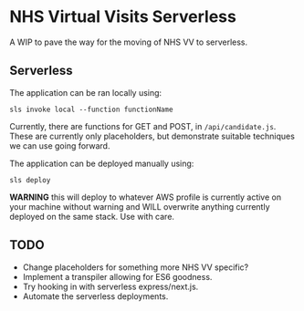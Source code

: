 # NHS Virtual Visits Serverless

A WIP to pave the way for the moving of NHS VV to serverless.

## Serverless

The application can be ran locally using:

```
sls invoke local --function functionName
```

Currently, there are functions for GET and POST, in `/api/candidate.js`. These are currently only placeholders, but 
demonstrate suitable techniques we can use going forward. 

The application can be deployed manually using:

```
sls deploy
```

**WARNING** this will deploy to whatever AWS profile is currently active on your machine
without warning and WILL overwrite anything currently deployed on the same stack. Use with care.

## TODO

- Change placeholders for something more NHS VV specific?
- Implement a transpiler allowing for ES6 goodness. 
- Try hooking in with serverless express/next.js.
- Automate the serverless deployments.
